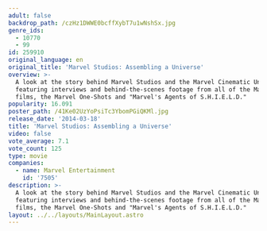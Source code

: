 ```yaml
---
adult: false
backdrop_path: /czHz1DWWE0bcffXybT7u1wNshSx.jpg
genre_ids:
  - 10770
  - 99
id: 259910
original_language: en
original_title: 'Marvel Studios: Assembling a Universe'
overview: >-
  A look at the story behind Marvel Studios and the Marvel Cinematic Universe,
  featuring interviews and behind-the-scenes footage from all of the Marvel
  films, the Marvel One-Shots and "Marvel's Agents of S.H.I.E.L.D."
popularity: 16.091
poster_path: /41Ke02UzYoPsiTc3YbomPGiQKMl.jpg
release_date: '2014-03-18'
title: 'Marvel Studios: Assembling a Universe'
video: false
vote_average: 7.1
vote_count: 125
type: movie
companies:
  - name: Marvel Entertainment
    id: '7505'
description: >-
  A look at the story behind Marvel Studios and the Marvel Cinematic Universe,
  featuring interviews and behind-the-scenes footage from all of the Marvel
  films, the Marvel One-Shots and "Marvel's Agents of S.H.I.E.L.D."
layout: ../../layouts/MainLayout.astro
---
```


